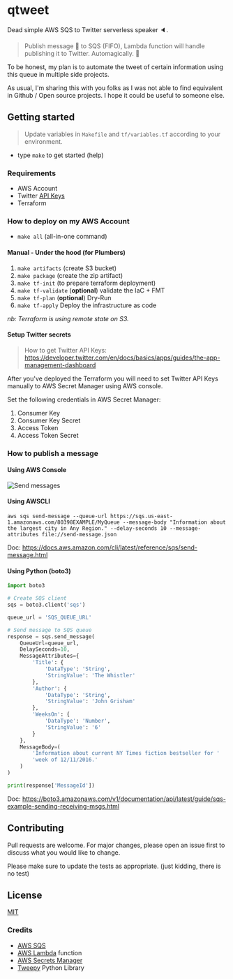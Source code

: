 # qtweet

Dead simple AWS SQS to Twitter serverless speaker :speaker:.

> Publish message :love_letter: to SQS (FIFO), Lambda function will handle publishing it to Twitter. Automagically. :tada:

To be honest, my plan is to automate the tweet of certain information using this queue in multiple side projects.

As usual, I'm sharing this with you folks as I was not able to find equivalent in Github / Open source projects. I hope it could be useful to someone else.

## Getting started

> Update variables in `Makefile` and `tf/variables.tf` according to your environment.

- type `make` to get started (help)

### Requirements

- AWS Account
- Twitter [API Keys](https://developer.twitter.com/en/docs/basics/apps/guides/the-app-management-dashboard)
- Terraform

### How to deploy on my AWS Account

- `make all` (all-in-one command)

#### Manual - Under the hood (for Plumbers)

1. `make artifacts` (create S3 bucket)
2. `make package` (create the zip artifact)
3. `make tf-init` (to prepare terraform deployment)
4. `make tf-validate` (**optional**) validate the IaC + FMT
5. `make tf-plan` (**optional**) Dry-Run
6. `make tf-apply` Deploy the infrastructure as code

*nb: Terraform is using remote state on S3.*

#### Setup Twitter secrets

> How to get Twitter API Keys: https://developer.twitter.com/en/docs/basics/apps/guides/the-app-management-dashboard

After you've deployed the Terraform you will need to set Twitter API Keys manually to AWS Secret Manager using AWS console.

Set the following credentials in AWS Secret Manager:

1. Consumer Key
2. Consumer Key Secret
3. Access Token
4. Access Token Secret

### How to publish a message

#### Using AWS Console

![Send messages](./assets/send-messages.png)

#### Using AWSCLI

`aws sqs send-message --queue-url https://sqs.us-east-1.amazonaws.com/80398EXAMPLE/MyQueue --message-body "Information about the largest city in Any Region." --delay-seconds 10 --message-attributes file://send-message.json`

Doc: https://docs.aws.amazon.com/cli/latest/reference/sqs/send-message.html

#### Using Python (boto3)

```python
import boto3

# Create SQS client
sqs = boto3.client('sqs')

queue_url = 'SQS_QUEUE_URL'

# Send message to SQS queue
response = sqs.send_message(
    QueueUrl=queue_url,
    DelaySeconds=10,
    MessageAttributes={
        'Title': {
            'DataType': 'String',
            'StringValue': 'The Whistler'
        },
        'Author': {
            'DataType': 'String',
            'StringValue': 'John Grisham'
        },
        'WeeksOn': {
            'DataType': 'Number',
            'StringValue': '6'
        }
    },
    MessageBody=(
        'Information about current NY Times fiction bestseller for '
        'week of 12/11/2016.'
    )
)

print(response['MessageId'])
```

Doc: https://boto3.amazonaws.com/v1/documentation/api/latest/guide/sqs-example-sending-receiving-msgs.html

## Contributing

Pull requests are welcome. For major changes, please open an issue first to discuss what you would like to change.

Please make sure to update the tests as appropriate. (just kidding, there is no test)

## License

[MIT](./LICENSE)

### Credits

- [AWS SQS](https://aws.amazon.com/sqs/)
- [AWS Lambda](https://aws.amazon.com/lambda/) function
- [AWS Secrets Manager](https://aws.amazon.com/secrets-manager/)
- [Tweepy](http://www.tweepy.org/) Python Library
